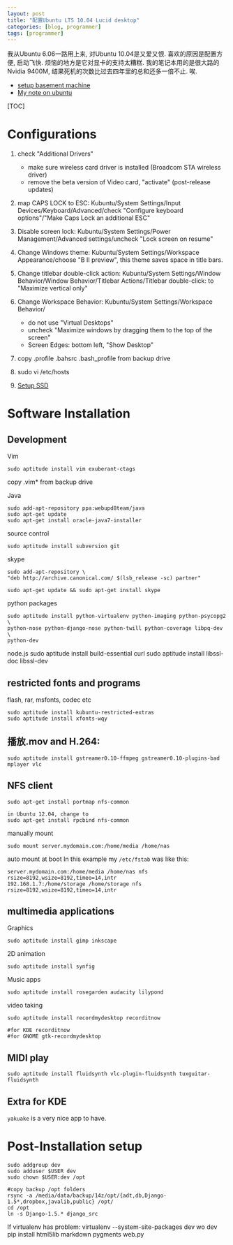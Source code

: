 ```yaml
---
layout: post
title: "配置Ubuntu LTS 10.04 Lucid desktop"
categories: [blog, programmer]
tags: [programmer]
---
```


我从Ubuntu 6.06一路用上来, 对Ubuntu 10.04是又爱又恨. 喜欢的原因是配置方便, 启动飞快. 烦恼的地方是它对显卡的支持太糟糕. 我的笔记本用的是很大路的Nvidia 9400M, 结果死机的次数比过去四年里的总和还多一倍不止. 唉. 


 * [setup basement machine](ubuntu-basement.html)
 * [My note on ubuntu](/knowledge/entry/ubuntu.html)

[TOC] 

Configurations
====================
1. check "Additional Drivers"

    * make sure wireless card driver is installed (Broadcom STA wireless driver)
    * remove the beta version of Video card, "activate" (post-release updates)

1. map CAPS LOCK to ESC: Kubuntu/System Settings/Input
Devices/Keyboard/Advanced/check "Configure keyboard options"/"Make Caps Lock an
additional ESC"

1. Disable screen lock: Kubuntu/System Settings/Power Management/Advanced
settings/uncheck "Lock screen on resume"

1. Change Windows theme: Kubuntu/System Settings/Workspace Appearance/choose
"B II preview", this theme saves space in title bars.

1. Change titlebar double-click action: Kubuntu/System Settings/Window
Behavior/Window Behavior/Titlebar Actions/Titlebar double-click: to "Maximize
vertical only"

1. Change Workspace Behavior: Kubuntu/System Settings/Workspace Behavior/
    * do not use "Virtual Desktops"
    * uncheck "Maximize windows by dragging them to the top of the screen"
    * Screen Edges: bottom left, "Show Desktop"

1. copy .profile .bahsrc .bash_profile from backup drive

1. sudo vi /etc/hosts

1. [Setup SSD](/knowledge/entry/ssd.html)

Software Installation
========================
Development
--------------
Vim
  
    sudo aptitude install vim exuberant-ctags

copy .vim* from backup drive

Java

    sudo add-apt-repository ppa:webupd8team/java
    sudo apt-get update
    sudo apt-get install oracle-java7-installer

source control

    sudo aptitude install subversion git

skype

    sudo add-apt-repository \
    "deb http://archive.canonical.com/ $(lsb_release -sc) partner"

    sudo apt-get update && sudo apt-get install skype

python packages

    sudo aptitude install python-virtualenv python-imaging python-psycopg2 \
    python-nose python-django-nose python-twill python-coverage libpq-dev \
    python-dev


node.js 
      sudo aptitude install build-essential curl
      sudo aptitude install libssl-doc libssl-dev 

restricted fonts and programs
-------------------------------
flash, rar, msfonts, codec etc

    sudo aptitude install kubuntu-restricted-extras 
    sudo aptitude install xfonts-wqy


播放.mov and H.264:
--------------------
    sudo aptitude install gstreamer0.10-ffmpeg gstreamer0.10-plugins-bad mplayer vlc

NFS client
---------------

    sudo apt-get install portmap nfs-common

    in Ubuntu 12.04, change to 
    sudo apt-get install rpcbind nfs-common

manually mount

    sudo mount server.mydomain.com:/home/media /home/nas 

auto mount at boot
In this example my `/etc/fstab` was like this:

    server.mydomain.com:/home/media /home/nas nfs rsize=8192,wsize=8192,timeo=14,intr
    192.168.1.7:/home/storage /home/storage nfs rsize=8192,wsize=8192,timeo=14,intr

multimedia applications
-------------------------
Graphics

    sudo aptitude install gimp inkscape

2D animation

    sudo aptitude install synfig

Music apps

    sudo aptitude install rosegarden audacity lilypond

video taking

    sudo aptitude install recordmydesktop recorditnow

    #for KDE recorditnow
    #for GNOME gtk-recordmydesktop

MIDI play
------------

    sudo aptitude install fluidsynth vlc-plugin-fluidsynth tuxguitar-fluidsynth  

Extra for KDE
--------------
`yakuake` is a very nice app to have.


Post-Installation setup
=========================

    sudo addgroup dev
    sudo adduser $USER dev
    sudo chown $USER:dev /opt

    #copy backup /opt folders
    rsync -a /media/data/backup/14z/opt/{adt,db,Django-1.5*,dropbox,javalib,public} /opt/
    cd /opt
    ln -s Django-1.5.* django_src

If virtualenv has problem:
    virtualenv --system-site-packages dev
    wo dev
    pip install html5lib markdown pygments web.py


